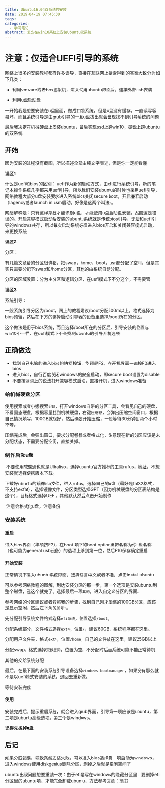 ```yaml
---
title: Ubuntu16.04双系统的安装
date: 2019-04-19 07:45:30
tags:
categories:
  - 学习笔记
abstract: 怎么在win10系统上安装Ubuntu双系统
---
```


# 注意：仅适合UEFI引导的系统

网络上很多的安装教程都有许多误导，直接在互联网上搜索得到的答案大致分为如下几类：

- 利用vmware或者box虚拟机，进入试用ubuntu界面后，连接外部usb安装

- 利用u盘启动盘<!--more-->

    

一开始我是想要安装在u盘里面，做成口袋系统，但是u盘没有缓存，一直读写容易坏，而且系统引导是由grub引导的一旦u盘拔出就会出现找不到引导系统的问题

最后我决定在机械硬盘上安装ubuntu，最后实现ssd上跑win10，硬盘上跑ubuntu的双系统

## 开始

因为安装的过程没有截图，所以描述全部由纯文字表述，但是你一定能看懂

**误区1**

什么是uefi和bios的区别：
	uefi作为新的启动方式，由efi进行系统引导，新的笔记本操作系统几乎都采用uefi引导，所以我们安装ubuntu的时候也采用uefi引导，网络教程大部分u盘安装要求进入系统bios关闭secure boot，开启兼容启动（lagency或者launch in csm启动。好像是这两个叫法）。

​	网络解释是：只有这样系统才能识别u盘，才能使用u盘启动盘安装，然而这是错误的。开启兼容模式启动后安装的ubuntu系统就是传统bios引导，无法和uefi引导的windows共存，所以每次启动系统必须进入bios开启和关闭兼容模式启动，来更换系统

**误区2**

分区：

​	有几篇文章给的分区很详细，把swap，home，boot，usr都分配了空间，但是其实只需要分配下swap和/home分区，其他的由系统自动分配。

分区的区域设置：分为主分区和逻辑分区，在uefi模式下不分这个，不需要管

**误区3**

系统引导：

​	一般系统引导分区为/boot，网上的教程建议/boot分配500m以上，格式选择为bios预留，然后在下方的选择启动引导器的设备里选择/boot所在的分区。

​	这个做法是用于bios系统，而且选择/boot所在的分区后，引导安装的位置与win10不一样，在uefi模式下不会找到ubuntu的引导开机选项

## 正确做法

- 找到自己电脑的进入bios的快捷按钮，华硕是F2，在开机界面一直按F2进入bios
- 进入bios，自行百度关闭windows的安全启动，即secure boot设置为disable
- 不要按照网上的说法打开兼容模式启动，直接开机，进入windows准备

### 给机械硬盘分区

​	使用搜索或者小娜搜索`分区`，打开windows自带的分区工具，会看见自己的硬盘，不看固态硬盘，根据容量找到机械硬盘，右键`压缩卷`，会弹出压缩空间窗口，根据自己情况填写，100GB就很好，然后确定开始压缩，一般等待30分钟到两个小时不等。

​	压缩完成后，会弹出窗口，要求分配卷标或者格式化，注意现在新的分区应该是未分配状态，不需要分配空间，直接关掉。

### 制作启动u盘

​	不要使用软碟通也就是Ultraliso，选择ubuntu官方推荐的工具rufus，[地址](http://rufus.ie/)，不想安装就选择便携版本下载。

​	下载好ubuntu的镜像iso文件，进入rufus，选择自己的u盘（最好是fat32格式，不支持exfat），选择镜像文件，分区类型选择GPT（因为机械硬盘的分区表结构是这个），目标格式选择UEFI，其他默认然后点击开始制作

​	注意会格式化u盘，注意备份

### 安装系统

#### 重启

进入bios界面（华硕按F2），在boot 项下的boot option里把名称为你u盘名称（也可能为general usb设备）的选项上移到第一位，然后F10保存确定重启

#### 开始安装

正常情况下进入ubuntu系统界面，选择语言中文或者不选，点击install ubuntu

可以参考网络教程的图解，到达安装分区的那一步，第一个选项是安装ubuntu到整个磁盘，选这个就完了。选择最后一项`其他`，进入自定义分区的界面。

参考网络的分区建议或者按照我的步骤，找到自己刚才压缩的100GB分区，应该是显示空闲，然后左下角的`加号+`。

先分配引导系统文件格式选择`efi系统`，位置选择`/boot`。

分配系统部分，文件格式选择`ext4`，位置`/`，建议60GB，系统程序都在这里。

分配用户文件夹，格式`ext4`，位置`/home`，自己的文件放在这里，建议25GB以上

分配swap，格式选择`交换空间`，位置为空，不分配时后面系统可能不能正常待机

其他的交给系统分配

最后，在最下面的安装系统引导设备选择`windows bootmanager`，如果没有那么就不是以uefi模式安装的系统，退回去重新做。

等待安装完成

#### 使用

安装完成后，提示重启系统，就会进入grub界面，引导第一项应该是ubuntu，第二项是ubuntu高级选项，第三个是windows。

**记得先拔掉u盘**



## 后记

如果分区错误，导致系统安装失败，可以进入bios选择第一项启动为windows，进入windows使用diskgenius删除分区，删掉之后就是空闲空间了

ubuntu出现问题想要重装一次：由于efi是写在windows的隐藏分区里，要删掉efi分区里的ubuntu项，才能完全卸载ubuntu，方法参考文章：[简书](https://www.jianshu.com/p/893c31c4fb19)

